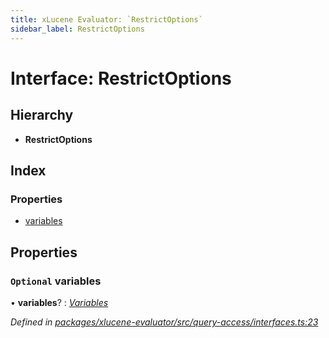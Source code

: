 ```yaml
---
title: xLucene Evaluator: `RestrictOptions`
sidebar_label: RestrictOptions
---
```


# Interface: RestrictOptions

## Hierarchy

* **RestrictOptions**

## Index

### Properties

* [variables](restrictoptions.md#optional-variables)

## Properties

### `Optional` variables

• **variables**? : *[Variables](variables.md)*

*Defined in [packages/xlucene-evaluator/src/query-access/interfaces.ts:23](https://github.com/terascope/teraslice/blob/78714a985/packages/xlucene-evaluator/src/query-access/interfaces.ts#L23)*
